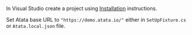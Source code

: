 In Visual Studio create a project using [Installation](#installation) instructions.

Set Atata base URL to `"https://demo.atata.io/"` either in `SetUpFixture.cs` or `Atata.local.json` file.